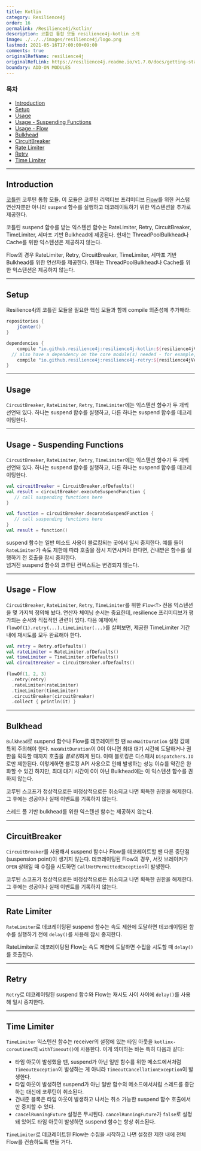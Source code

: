 ```yaml
---
title: Kotlin
category: Resilience4j
order: 16
permalink: /Resilience4j/kotlin/
description: 코틀린 통합 모듈 resilience4j-kotlin 소개
image: ./../../images/resilience4j/logo.png
lastmod: 2021-05-16T17:00:00+09:00
comments: true
originalRefName: resilience4j
originalRefLink: https://resilience4j.readme.io/v1.7.0/docs/getting-started-4
boundary: ADD-ON MODULES
---
```


### 목차

- [Introduction](#introduction)
- [Setup](#setup)
- [Usage](#usage)
- [Usage - Suspending Functions](#usage---suspending-functions)
- [Usage - Flow](#usage---flow)
- [Bulkhead](#bulkhead)
- [CircuitBreaker](#circuitbreaker)
- [Rate Limiter](#rate-limiter)
- [Retry](#retry)
- [Time Limiter](#time-limiter)

---

## Introduction

[코틀린](https://kotlinlang.org/) 코루틴 통합 모듈. 이 모듈은 코루틴 리액티브 프리미티브 [Flow](https://kotlin.github.io/kotlinx.coroutines/kotlinx-coroutines-core/kotlinx.coroutines)를 위한 커스텀 연산자뿐만 아니라 `suspend` 함수를 실행하고 데코레이트하기 위한 익스텐션을 추가로 제공한다.

코틀린 suspend 함수를 받는 익스텐션 함수는 RateLimiter, Retry, CircuitBreaker, TimeLimiter, 세마포 기반 Bulkhead에 제공된다. 현재는 ThreadPoolBulkhead나 Cache를 위한 익스텐션은 제공하지 않는다.

Flow의 경우 RateLimiter, Retry, CircuitBreaker, TimeLimiter, 세마포 기반 Bulkhead를 위한 연산자를 제공한다. 현재는 ThreadPoolBulkhead나 Cache를 위한 익스텐션은 제공하지 않는다.

---

## Setup

Resilience4j의 코틀린 모듈을 필요한 핵심 모듈과 함께 compile 의존성에 추가해라:

```gradle
repositories {
    jCenter()
} 

dependencies {
    compile "io.github.resilience4j:resilience4j-kotlin:${resilience4jVersion}"
  // also have a dependency on the core module(s) needed - for example, retry:
    compile "io.github.resilience4j:resilience4j-retry:${resilience4jVersion}"
}
```

---

## Usage

`CircuitBreaker`, `RateLimiter`, `Retry`, `TimeLimiter`에는 익스텐션 함수가 두 개씩 선언돼 있다. 하나는 suspend 함수를 실행하고, 다른 하나는 suspend 함수를 데코레이팅한다.

---

## Usage - Suspending Functions

`CircuitBreaker`, `RateLimiter`, `Retry`, `TimeLimiter`에는 익스텐션 함수가 두 개씩 선언돼 있다. 하나는 suspend 함수를 실행하고, 다른 하나는 suspend 함수를 데코레이팅한다.

```kotlin
val circuitBreaker = CircuitBreaker.ofDefaults()
val result = circuitBreaker.executeSuspendFunction {
   // call suspending functions here
}

val function = circuitBreaker.decorateSuspendFunction {
   // call suspending functions here
}
val result = function()
```

suspend 함수는 일반 메소드 사용이 블로킹되는 곳에서 일시 중지한다. 예를 들어 `RateLimiter`가 속도 제한에 따라 호출을 잠시 지연시켜야 한다면, 건내받은 함수를 실행하기 전 호출을 잠시 중지한다.<br>
넘겨진 suspend 함수의 코루틴 컨텍스트는 변경되지 않는다.

---

## Usage - Flow

`CircuitBreaker`, `RateLimiter`, `Retry`, `TimeLimiter`를 위한 `Flow<T>` 전용 익스텐션을 몇 가지씩 정의해 놨다. 연산자 체이닝 순서는 중요한데, resilience 프리미티브가 평가되는 순서와 직접적인 관련이 있다. 다음 예제에서 `flowOf(1).retry(...).timeLimiter(...)`를 살펴보면, 제공한 TimeLimiter 기간 내에 재시도를 모두 완료해야 한다.

```kotlin
val retry = Retry.ofDefaults()
val rateLimiter = RateLimiter.ofDefaults()
val timeLimiter = TimeLimiter.ofDefaults()
val circuitBreaker = CircuitBreaker.ofDefaults()
  
flowOf(1, 2, 3)
  .retry(retry)
  .rateLimiter(rateLimiter)
  .timeLimiter(timeLimiter)
  .circuitBreaker(circuitBreaker)
  .collect { println(it) }
```

---

## Bulkhead

`Bulkhead`로 suspend 함수나 Flow를 데코레이트할 땐 `maxWaitDuration` 설정 값에 특히 주의해야 한다. `maxWaitDuration`이 0이 아니면 최대 대기 시간에 도달하거나 권한을 획득할 때까지 호출을 *블로킹*하게 된다. 이때 블로킹은 디스패처 `Dispatchers.IO`로만 제한된다. 이렇게하면 블로킹 API 사용으로 인해 발생하는 성능 이슈를 약간은 완화할 수 있긴 하지만, 최대 대기 시간이 0이 아닌 Bulkhead에는 이 익스텐션 함수를 권하지 않는다.

코루틴 스코프가 정상적으로든 비정상적으로든 취소되고 나면 획득한 권한을 해제한다. 그 후에는 성공이나 실패 이벤트를 기록하지 않는다.

스레드 풀 기반 bulkhead를 위한 익스텐션 함수는 제공하지 않는다.

---

## CircuitBreaker

`CircuitBreaker`를 사용해서 suspend 함수나 Flow를 데코레이트할 땐 다른 중단점(suspension point)이 생기지 않는다. 데코레이팅된 Flow의 경우, 서킷 브레이커가 `OPEN` 상태일 때 수집을 시도하면 `CallNotPermittedException`이 발생한다.

코루틴 스코프가 정상적으로든 비정상적으로든 취소되고 나면 획득한 권한을 해제한다. 그 후에는 성공이나 실패 이벤트를 기록하지 않는다.

---

## Rate Limiter

`RateLimiter`로 데코레이팅된 suspend 함수는 속도 제한에 도달하면 데코레이팅된 함수를 실행하기 전에 `delay()`를 사용해 잠시 중지한다.

RateLimiter로 데코레이팅된 Flow는 속도 제한에 도달하면 수집을 시도할 때 `delay()`를 호출한다.

---

## Retry

`Retry`로 데코레이팅된 suspend 함수와 Flow는 재시도 사이 사이에 `delay()`를 사용해 일시 중지한다.

---

## Time Limiter

`TimeLimiter` 익스텐션 함수는 receiver의 설정에 있는 타임 아웃을 `kotlinx-coroutines`의 `withTimeout()`에 사용한다. 이게 의미하는 바는 특히 다음과 같다:

- 타임 아웃이 발생했을 땐, suspend가 아닌 일반 함수를 위한 메소드에서처럼 `TimeoutException`이 발생하는 게 아니라 `TimeoutCancellationException`이 발생한다.
- 타임 아웃이 발생하면 suspend가 아닌 일반 함수의 메소드에서처럼 스레드를 중단하는 대신에 코루틴이 취소된다.
- 건내준 블록은 타임 아웃이 발생하고 나서는 취소 가능한 suspend 함수 호출에서만 중지할 수 있다.
- `cancelRunningFuture` 설정은 무시된다. `cancelRunningFuture`가 `false`로 설정돼 있어도 타임 아웃이 발생하면 suspend 함수는 항상 취소된다.

`TimeLimiter`로 데코레이트된 Flow는 수집을 시작하고 나면 설정한 제한 내에 전체 Flow를 컨슘하도록 만들 거다.
